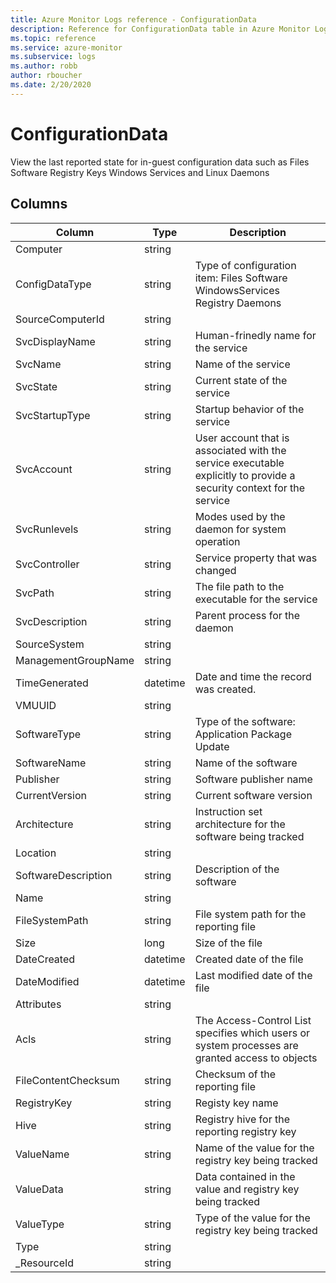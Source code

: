 ```yaml
---
title: Azure Monitor Logs reference - ConfigurationData
description: Reference for ConfigurationData table in Azure Monitor Logs.
ms.topic: reference
ms.service: azure-monitor
ms.subservice: logs
ms.author: robb
author: rboucher
ms.date: 2/20/2020
---
```


# ConfigurationData

 View the last reported state for in-guest configuration data such as Files Software Registry Keys Windows Services and Linux Daemons

## Columns

|Column|Type|Description|
|---|---|---|
|Computer|string||
|ConfigDataType|string|Type of configuration item: Files Software WindowsServices Registry Daemons|
|SourceComputerId|string||
|SvcDisplayName|string|Human-frinedly name for the service|
|SvcName|string|Name of the service|
|SvcState|string|Current state of the service|
|SvcStartupType|string|Startup behavior of the service|
|SvcAccount|string|User account that is associated with the service executable explicitly to provide a security context for the service|
|SvcRunlevels|string|Modes used by the daemon for system operation|
|SvcController|string|Service property that was changed|
|SvcPath|string|The file path to the executable for the service|
|SvcDescription|string|Parent process for the daemon|
|SourceSystem|string||
|ManagementGroupName|string||
|TimeGenerated|datetime|Date and time the record was created.|
|VMUUID|string||
|SoftwareType|string|Type of the software: Application Package Update|
|SoftwareName|string|Name of the software|
|Publisher|string|Software publisher name|
|CurrentVersion|string|Current software version|
|Architecture|string|Instruction set architecture for the software being tracked|
|Location|string||
|SoftwareDescription|string|Description of the software|
|Name|string||
|FileSystemPath|string|File system path for the reporting file|
|Size|long|Size of the file|
|DateCreated|datetime|Created date of the file|
|DateModified|datetime|Last modified date of the file|
|Attributes|string||
|Acls|string|The Access-Control List specifies which users or system processes are granted access to objects|
|FileContentChecksum|string|Checksum of the reporting file|
|RegistryKey|string|Registy key name|
|Hive|string|Registry hive for the reporting registry key|
|ValueName|string|Name of the value for the registry key being tracked|
|ValueData|string|Data contained in the value and registry key being tracked|
|ValueType|string|Type of the value for the registry key being tracked|
|Type|string||
|_ResourceId|string||
